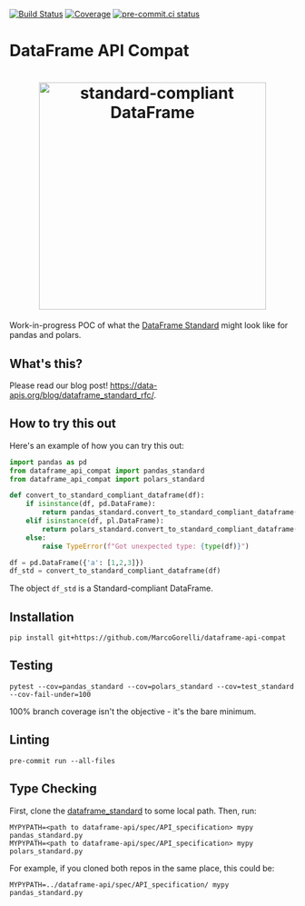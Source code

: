 [![Build Status](https://github.com/MarcoGorelli/dataframe-api-compat/workflows/tox/badge.svg)](https://github.com/MarcoGorelli/dataframe-api-compat/actions?workflow=tox)
[![Coverage](https://codecov.io/gh/MarcoGorelli/cython-lint/branch/main/graph/badge.svg)](https://codecov.io/gh/MarcoGorelli/dataframe-api-compat)
[![pre-commit.ci status](https://results.pre-commit.ci/badge/github/MarcoGorelli/dataframe-api-compat/main.svg)](https://results.pre-commit.ci/latest/github/MarcoGorelli/dataframe-api-compat/main)

# DataFrame API Compat

<h1 align="center">
	<img
		width="400"
		alt="standard-compliant DataFrame"
		src="https://github.com/MarcoGorelli/dataframe-api-compat/assets/33491632/fb4bc907-2b85-4ad7-8d13-c2b9912b97f5">
</h1>

Work-in-progress POC of what the [DataFrame Standard](https://data-apis.org/dataframe-api/draft/index.html)
might look like for pandas and polars.

What's this?
------------
Please read our blog post! https://data-apis.org/blog/dataframe_standard_rfc/.

How to try this out
-------------------

Here's an example of how you can try this out:
```python
import pandas as pd
from dataframe_api_compat import pandas_standard
from dataframe_api_compat import polars_standard

def convert_to_standard_compliant_dataframe(df):
    if isinstance(df, pd.DataFrame):
        return pandas_standard.convert_to_standard_compliant_dataframe(df)
    elif isinstance(df, pl.DataFrame):
        return polars_standard.convert_to_standard_compliant_dataframe(df)
    else:
        raise TypeError(f"Got unexpected type: {type(df)}")

df = pd.DataFrame({'a': [1,2,3]})
df_std = convert_to_standard_compliant_dataframe(df)
```
The object `df_std` is a Standard-compliant DataFrame.

Installation
------------
```
pip install git+https://github.com/MarcoGorelli/dataframe-api-compat
```

Testing
-------
```
pytest --cov=pandas_standard --cov=polars_standard --cov=test_standard --cov-fail-under=100
```
100% branch coverage isn't the objective - it's the bare minimum.

Linting
-------
```
pre-commit run --all-files
```

Type Checking
-------------

First, clone the [dataframe_standard](https://github.com/data-apis/dataframe-api) to some
local path. Then, run:
```console
MYPYPATH=<path to dataframe-api/spec/API_specification> mypy pandas_standard.py
MYPYPATH=<path to dataframe-api/spec/API_specification> mypy polars_standard.py
```

For example, if you cloned both repos in the same place, this could be:
```console
MYPYPATH=../dataframe-api/spec/API_specification/ mypy pandas_standard.py
```
